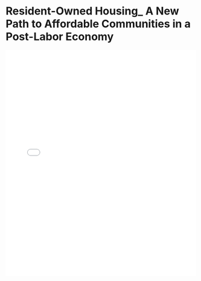 # Resident-Owned Housing_ A New Path to Affordable Communities in a Post-Labor Economy

<embed src="Resident-Owned Housing_ A New Path to Affordable Communities in a Post-Labor Economy.pdf" type="application/pdf" width="100%" height="600px">
